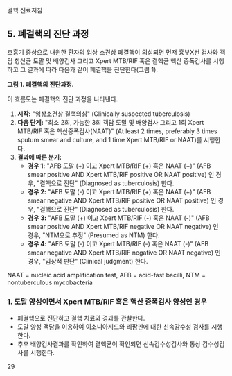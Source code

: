 결핵 진료지침

## 5. 폐결핵의 진단 과정

호흡기 증상으로 내원한 환자의 임상 소견상 폐결핵이 의심되면 먼저 흉부X선 검사와 객담 항산균 도말 및 배양검사 그리고 Xpert MTB/RIF 혹은 결핵균 핵산 증폭검사를 시행하고 그 결과에 따라 다음과 같이 폐결핵을 진단한다(그림 1).

**그림 1. 폐결핵의 진단과정.**

이 흐름도는 폐결핵의 진단 과정을 나타낸다.
1.  **시작:** "임상소견상 결핵의심" (Clinically suspected tuberculosis)
2.  **다음 단계:** "최소 2회, 가능한 3회 객담 도말 및 배양검사 그리고 1회 Xpert MTB/RIF 혹은 핵산증폭검사(NAAT)" (At least 2 times, preferably 3 times sputum smear and culture, and 1 time Xpert MTB/RIF or NAAT)를 시행한다.
3.  **결과에 따른 분기:**
    *   **경우 1:** "AFB 도말 (+) 이고 Xpert MTB/RIF (+) 혹은 NAAT (+)" (AFB smear positive AND Xpert MTB/RIF positive OR NAAT positive) 인 경우, "결핵으로 진단" (Diagnosed as tuberculosis) 한다.
    *   **경우 2:** "AFB 도말 (-) 이고 Xpert MTB/RIF (+) 혹은 NAAT (+)" (AFB smear negative AND Xpert MTB/RIF positive OR NAAT positive) 인 경우, "결핵으로 진단" (Diagnosed as tuberculosis) 한다.
    *   **경우 3:** "AFB 도말 (+) 이고 Xpert MTB/RIF (-) 혹은 NAAT (-)" (AFB smear positive AND Xpert MTB/RIF negative OR NAAT negative) 인 경우, "NTM으로 추정" (Presumed as NTM) 한다.
    *   **경우 4:** "AFB 도말 (-) 이고 Xpert MTB/RIF (-) 혹은 NAAT (-)" (AFB smear negative AND Xpert MTB/RIF negative OR NAAT negative) 인 경우, "임상적 판단" (Clinical judgment) 한다.

NAAT = nucleic acid amplification test, AFB = acid-fast bacilli, NTM = nontuberculous mycobacteria

### 1. 도말 양성이면서 Xpert MTB/RIF 혹은 핵산 증폭검사 양성인 경우

*   폐결핵으로 진단하고 결핵 치료와 경과를 관찰한다.
*   도말 양성 객담을 이용하여 이소니아지드와 리팜핀에 대한 신속감수성 검사를 시행한다.
*   추후 배양검사결과를 확인하여 결핵균이 확인되면 신속감수성검사와 통상 감수성검사를 시행한다.

<PAGE>29